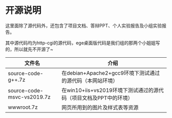 # 开源说明

这里面除了源代码外，还包含了项目文档、答辩PPT、个人实验报告及小组实验报告。

其中源代码均为http-cgi的源代码，ege桌面版代码是我们组的那两个小姐姐写的，所以就先不开源了~

| 文件名                     | 介绍                                                         |
| -------------------------- | ------------------------------------------------------------ |
| source-code-g++.7z         | 在debian+Apache2+gcc9环境下测试通过的源代码（本网站环境）    |
| source-code-msvc-vs2019.7z | 在win10+iis+vs2019环境下测试通过的源代码（项目文档及PPT中的环境） |
| wwwroot.7z                 | 网页所用到的图片及样式表等资源                               |


